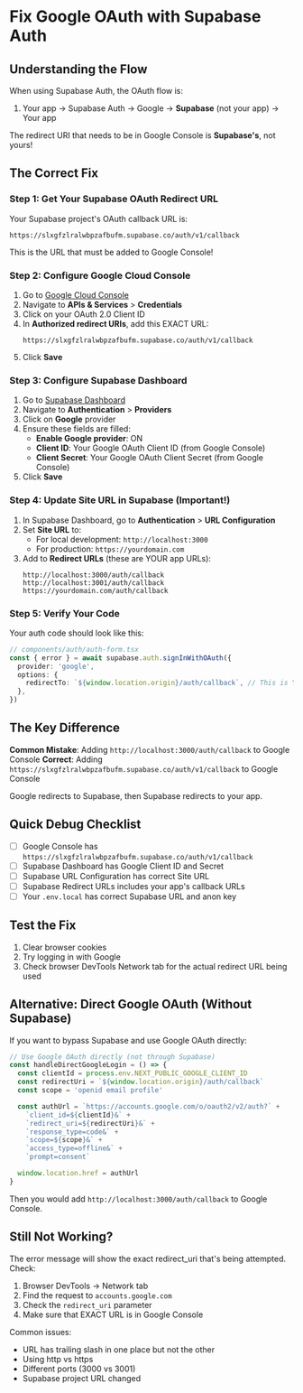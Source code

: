 # Fix Google OAuth with Supabase Auth

## Understanding the Flow

When using Supabase Auth, the OAuth flow is:
1. Your app → Supabase Auth → Google → **Supabase** (not your app) → Your app

The redirect URI that needs to be in Google Console is **Supabase's**, not yours!

## The Correct Fix

### Step 1: Get Your Supabase OAuth Redirect URL

Your Supabase project's OAuth callback URL is:
```
https://slxgfzlralwbpzafbufm.supabase.co/auth/v1/callback
```

This is the URL that must be added to Google Console!

### Step 2: Configure Google Cloud Console

1. Go to [Google Cloud Console](https://console.cloud.google.com)
2. Navigate to **APIs & Services** > **Credentials**
3. Click on your OAuth 2.0 Client ID
4. In **Authorized redirect URIs**, add this EXACT URL:
   ```
   https://slxgfzlralwbpzafbufm.supabase.co/auth/v1/callback
   ```
5. Click **Save**

### Step 3: Configure Supabase Dashboard

1. Go to [Supabase Dashboard](https://supabase.com/dashboard/project/slxgfzlralwbpzafbufm)
2. Navigate to **Authentication** > **Providers**
3. Click on **Google** provider
4. Ensure these fields are filled:
   - **Enable Google provider**: ON
   - **Client ID**: Your Google OAuth Client ID (from Google Console)
   - **Client Secret**: Your Google OAuth Client Secret (from Google Console)
5. Click **Save**

### Step 4: Update Site URL in Supabase (Important!)

1. In Supabase Dashboard, go to **Authentication** > **URL Configuration**
2. Set **Site URL** to:
   - For local development: `http://localhost:3000`
   - For production: `https://yourdomain.com`
3. Add to **Redirect URLs** (these are YOUR app URLs):
   ```
   http://localhost:3000/auth/callback
   http://localhost:3001/auth/callback
   https://yourdomain.com/auth/callback
   ```

### Step 5: Verify Your Code

Your auth code should look like this:

```typescript
// components/auth/auth-form.tsx
const { error } = await supabase.auth.signInWithOAuth({
  provider: 'google',
  options: {
    redirectTo: `${window.location.origin}/auth/callback`, // This is YOUR app's callback
  },
})
```

## The Key Difference

**Common Mistake**: Adding `http://localhost:3000/auth/callback` to Google Console
**Correct**: Adding `https://slxgfzlralwbpzafbufm.supabase.co/auth/v1/callback` to Google Console

Google redirects to Supabase, then Supabase redirects to your app.

## Quick Debug Checklist

- [ ] Google Console has `https://slxgfzlralwbpzafbufm.supabase.co/auth/v1/callback`
- [ ] Supabase Dashboard has Google Client ID and Secret
- [ ] Supabase URL Configuration has correct Site URL
- [ ] Supabase Redirect URLs includes your app's callback URLs
- [ ] Your `.env.local` has correct Supabase URL and anon key

## Test the Fix

1. Clear browser cookies
2. Try logging in with Google
3. Check browser DevTools Network tab for the actual redirect URL being used

## Alternative: Direct Google OAuth (Without Supabase)

If you want to bypass Supabase and use Google OAuth directly:

```typescript
// Use Google OAuth directly (not through Supabase)
const handleDirectGoogleLogin = () => {
  const clientId = process.env.NEXT_PUBLIC_GOOGLE_CLIENT_ID
  const redirectUri = `${window.location.origin}/auth/callback`
  const scope = 'openid email profile'

  const authUrl = `https://accounts.google.com/o/oauth2/v2/auth?` +
    `client_id=${clientId}&` +
    `redirect_uri=${redirectUri}&` +
    `response_type=code&` +
    `scope=${scope}&` +
    `access_type=offline&` +
    `prompt=consent`

  window.location.href = authUrl
}
```

Then you would add `http://localhost:3000/auth/callback` to Google Console.

## Still Not Working?

The error message will show the exact redirect_uri that's being attempted. Check:

1. Browser DevTools → Network tab
2. Find the request to `accounts.google.com`
3. Check the `redirect_uri` parameter
4. Make sure that EXACT URL is in Google Console

Common issues:
- URL has trailing slash in one place but not the other
- Using http vs https
- Different ports (3000 vs 3001)
- Supabase project URL changed